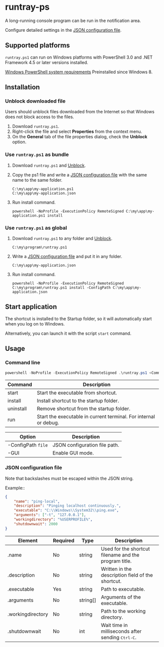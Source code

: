 # runtray-ps

A long-running console program can be run in the notification area.

Configure detailed settings in the [JSON configuration file](#json-configuration-file).

## Supported platforms

`runtray.ps1` can run on Windows platforms with PowerShell 3.0 and .NET Framework 4.5 or later versions installed.

[Windows PowerShell system requirements](https://learn.microsoft.com/powershell/scripting/windows-powershell/install/windows-powershell-system-requirements)
Preinstalled since Windows 8.

## Installation

### Unblock downloaded file

Users should unblock files downloaded from the Internet so that Windows does not block access to the files.

1. Download `runtray.ps1`.
2. Right-click the file and select **Properties** from the context menu.
3. On the **General** tab of the file properties dialog, check the **Unblock** option.

### Use `runtray.ps1` as bundle

1. Download `runtray.ps1` and [Unblock](unblock-downloaded-file).
2. Copy the ps1 file and write a [JSON configuration file](#json-configuration-file) with the same name to the same folder.

       C:\my\app\my-application.ps1
       C:\my\app\my-application.json

3. Run install command.

       powershell -NoProfile -ExecutionPolicy RemoteSigned C:\my\app\my-application.ps1 install

### Use `runtray.ps1` as global

1. Download `runtray.ps1` to any folder and [Unblock](unblock-downloaded-file).

       C:\my\program\runtray.ps1

2. Write a [JSON configuration file](#json-configuration-file) and put it in any folder.

       C:\my\app\my-application.json

3. Run install command.

       powershell -NoProfile -ExecutionPolicy RemoteSigned C:\my\program\runtray.ps1 install -ConfigPath C:\my\app\my-application.json

## Start application

The shortcut is installed to the Startup folder, so it will automatically start when you log on to Windows.

Alternatively, you can launch it with the script `start` command.

## Usage

### Command line

```powershell
powershell -NoProfile -ExecutionPolicy RemoteSigned .\runtray.ps1 <Command> [Option ...]
```

| Command   | Description
| -------   | -----------
| start     | Start the executable from shortcut.
| install   | Install shortcut to the startup folder.
| uninstall | Remove shortcut from the startup folder.
| run       | Start the executable in current terminal. For internal or debug.

| Option             | Description
| ------             | -----------
| -ConfigPath `file` | JSON configuration file path.
| -GUI               | Enable GUI mode.

### JSON configuration file

Note that backslashes must be escaped within the JSON string.

Example::
```json
{
    "name": "ping-local",
    "description": "Pinging localhost continuously.",
    "executable": "C:\\Windows\\System32\\ping.exe",
    "arguments": ["-t", "127.0.0.1"],
    "workingdirectory": "%USERPROFILE%",
    "shutdownwait": 2000
}
```

| Element           | Required | Type     | Description
| -------           | -------- | ----     | -----------
| .name             | No       | string   | Used for the shortcut filename and the program title.
| .description      | No       | string   | Written in the description field of the shortcut.
| .executable       | Yes      | string   | Path to executable.
| .arguments        | No       | string[] | Arguments of the executable.
| .workingdirectory | No       | string   | Path to the working directory.
| .shutdownwait     | No       | int      | Wait time in milliseconds after sending <kbd>Ctrl-C</kbd>.
